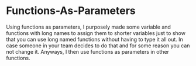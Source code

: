 # Functions-As-Parameters
Using functions as parameters, I purposely made some variable and functions with long names to assign them to shorter variables just to show that you can use long named functions without having to type it all out. In case someone in your team decides to do that and for some reason you can not change it. Anyways, I then use functions as parameters in other functions.